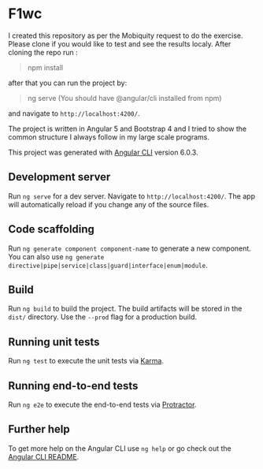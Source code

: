 # F1wc

I created this repository as per the Mobiquity request to do the exercise. Please clone if you would like to test and see the results localy. After cloning the repo run : 

> npm install

after that you can run the project by:

>ng serve    (You should have @angular/cli installed from npm)

and navigate to  `http://localhost:4200/`. 


The project is written in Angular 5 and Bootstrap 4 and I tried to show the common structure I always follow in my large scale programs. 


This project was generated with [Angular CLI](https://github.com/angular/angular-cli) version 6.0.3.

## Development server

Run `ng serve` for a dev server. Navigate to `http://localhost:4200/`. The app will automatically reload if you change any of the source files.

## Code scaffolding

Run `ng generate component component-name` to generate a new component. You can also use `ng generate directive|pipe|service|class|guard|interface|enum|module`.

## Build

Run `ng build` to build the project. The build artifacts will be stored in the `dist/` directory. Use the `--prod` flag for a production build.

## Running unit tests

Run `ng test` to execute the unit tests via [Karma](https://karma-runner.github.io).

## Running end-to-end tests

Run `ng e2e` to execute the end-to-end tests via [Protractor](http://www.protractortest.org/).

## Further help

To get more help on the Angular CLI use `ng help` or go check out the [Angular CLI README](https://github.com/angular/angular-cli/blob/master/README.md).
